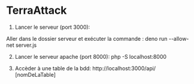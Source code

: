 # TerraAttack
1) Lancer le serveur (port 3000):

Aller dans le dossier serveur et exécuter la commande :
    deno run --allow-net server.js

2) Lancer le serveur apache (port 8000):
    php -S localhost:8000

3) Accèder à une table de la bdd:
   http://localhost:3000/api/ [nomDeLaTable]
